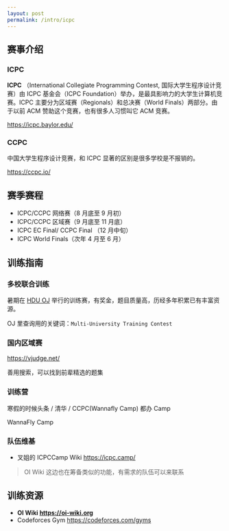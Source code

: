 ```yaml
---
layout: post
permalink: /intro/icpc
---
```


## 赛事介绍

### ICPC

**ICPC** （International Collegiate Programming Contest, 国际大学生程序设计竞赛）由 ICPC 基金会（ICPC Foundation）举办，是最具影响力的大学生计算机竞赛。ICPC 主要分为区域赛（Regionals）和总决赛（World Finals）两部分。由于以前 ACM 赞助这个竞赛，也有很多人习惯叫它 ACM 竞赛。

<https://icpc.baylor.edu/>

### CCPC

中国大学生程序设计竞赛，和 ICPC 显著的区别是很多学校是不报销的。

<https://ccpc.io/>

## 赛季赛程

- ICPC/CCPC 网络赛（8 月底至 9 月初）
- ICPC/CCPC 区域赛（9 月底至 11 月底）
- ICPC EC Final/ CCPC Final （12 月中旬）
- ICPC World Finals（次年 4 月至 6 月）

## 训练指南

### 多校联合训练

暑期在 [HDU OJ](http://acm.hdu.edu.cn) 举行的训练赛，有奖金，题目质量高，历经多年积累已有丰富资源。

OJ 里查询用的关键词：`Multi-University Training Contest`

### 国内区域赛

<https://vjudge.net/>

善用搜索，可以找到前辈精选的题集

### 训练营

寒假的时候头条 / 清华 / CCPC(Wannafly Camp) 都办 Camp

WannaFly Camp

### 队伍维基

- 叉姐的 ICPCCamp Wiki <https://icpc.camp/>

> OI Wiki 这边也在筹备类似的功能，有需求的队伍可以来联系

## 训练资源

- **OI Wiki <https://oi-wiki.org>**
- Codeforces Gym <https://codeforces.com/gyms>

